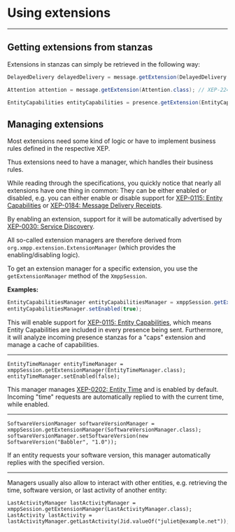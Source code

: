 # Using extensions
---

## Getting extensions from stanzas

Extensions in stanzas can simply be retrieved in the following way:

```java
DelayedDelivery delayedDelivery = message.getExtension(DelayedDelivery.class); // XEP-203
```
```java
Attention attention = message.getExtension(Attention.class); // XEP-224
```
```java
EntityCapabilities entityCapabilities = presence.getExtension(EntityCapabilities.class); // XEP-115
```

## Managing extensions

Most extensions need some kind of logic or have to implement business rules defined in the respective XEP.

Thus extensions need to have a manager, which handles their business rules.

While reading through the specifications, you quickly notice that nearly all extensions have one thing in common: They can be either enabled or disabled, e.g. you can either enable or disable
support for [XEP-0115: Entity Capabilities](http://xmpp.org/extensions/xep-0115.html) or [XEP-0184: Message Delivery Receipts](http://xmpp.org/extensions/xep-0184.html).

By enabling an extension, support for it will be automatically advertised by [XEP-0030: Service Discovery](http://xmpp.org/extensions/xep-0030.html).

All so-called extension managers are therefore derived from ```org.xmpp.extension.ExtensionManager``` (which provides the enabling/disabling logic).

To get an extension manager for a specific extension, you use the ```getExtensionManager``` method of the ```XmppSession```.

**Examples:**

```java
EntityCapabilitiesManager entityCapabilitiesManager = xmppSession.getExtensionManager(EntityCapabilitiesManager.class);
entityCapabilitiesManager.setEnabled(true);
```

This will enable support for [XEP-0115: Entity Capabilities](http://xmpp.org/extensions/xep-0115.html), which means Entity Capabilities are included in every presence being sent.
Furthermore, it will analyze incoming presence stanzas for a "caps" extension and manage a cache of capabilities.

---

```
EntityTimeManager entityTimeManager = xmppSession.getExtensionManager(EntityTimeManager.class);
entityTimeManager.setEnabled(false);
```

This manager manages [XEP-0202: Entity Time](http://xmpp.org/extensions/xep-0202.html) and is enabled by default.
Incoming "time" requests are automatically replied to with the current time, while enabled.

---

```
SoftwareVersionManager softwareVersionManager = xmppSession.getExtensionManager(SoftwareVersionManager.class);
softwareVersionManager.setSoftwareVersion(new SoftwareVersion("Babbler", "1.0"));
```

If an entity requests your software version, this manager automatically replies with the specified version.

---

Managers usually also allow to interact with other entities, e.g. retrieving the time, software version, or last activity of another entity:

```
LastActivityManager lastActivityManager = xmppSession.getExtensionManager(LastActivityManager.class);
LastActivity lastActivity = lastActivityManager.getLastActivity(Jid.valueOf("juliet@example.net"));
```
